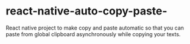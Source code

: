 # react-native-auto-copy-paste-


React native project to make copy and paste automatic so that you can paste from global clipboard asynchronously while copying your texts.
